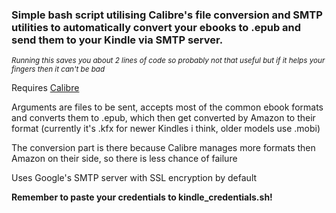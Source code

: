 ### Simple bash script utilising Calibre's file conversion and SMTP utilities to automatically convert your ebooks to .epub and send them to your Kindle via SMTP server.

*<small>Running this saves you about 2 lines of code so probably not that useful but if it helps your fingers then it can't be bad</small>*

Requires [Calibre](https://calibre-ebook.com/download_linux)

Arguments are files to be sent, accepts most of the common ebook formats and converts them to .epub, which then get converted by Amazon to their format (currently it's .kfx for newer Kindles i think, older models use .mobi)

The conversion part is there because Calibre manages more formats then Amazon on their side, so there is less chance of failure

Uses Google's SMTP server with SSL encryption by default

**Remember to paste your credentials to kindle_credentials.sh!**